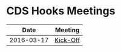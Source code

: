 # CDS Hooks Meetings

| Date        | Meeting |
| ----------- | ------- |
| 2016-03-17  | [Kick-Off](2016-03-17.markdown) |
